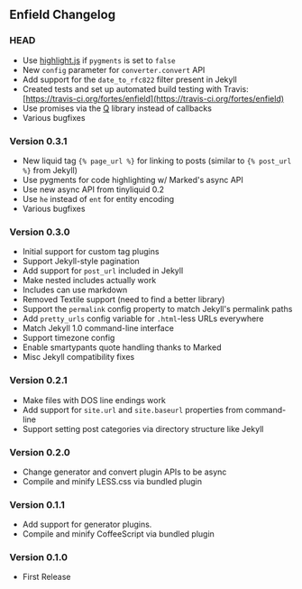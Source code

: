 ## Enfield Changelog

### HEAD

- Use [highlight.js](http://highlightjs.org/) if `pygments` is set to `false`
- New `config` parameter for `converter.convert` API
- Add support for the `date_to_rfc822` filter present in Jekyll
- Created tests and set up automated build testing with Travis: [https://travis-ci.org/fortes/enfield](https://travis-ci.org/fortes/enfield)
- Use promises via the [Q](https://github.com/kriskowal/q) library instead of callbacks
- Various bugfixes

### Version 0.3.1

- New liquid tag `{% page_url %}` for linking to posts (similar to `{% post_url %}` from Jekyll)
- Use pygments for code highlighting w/ Marked's async API
- Use new async API from tinyliquid 0.2
- Use `he` instead of `ent` for entity encoding
- Various bugfixes

### Version 0.3.0

- Initial support for custom tag plugins
- Support Jekyll-style pagination
- Add support for `post_url` included in Jekyll
- Make nested includes actually work
- Includes can use markdown
- Removed Textile support (need to find a better library)
- Support the `permalink` config property to match Jekyll's permalink paths
- Add `pretty_urls` config variable for `.html`-less URLs everywhere
- Match Jekyll 1.0 command-line interface
- Support timezone config
- Enable smartypants quote handling thanks to Marked
- Misc Jekyll compatibility fixes

### Version 0.2.1

- Make files with DOS line endings work
- Add support for `site.url` and `site.baseurl` properties from command-line
- Support setting post categories via directory structure like Jekyll

### Version 0.2.0

- Change generator and convert plugin APIs to be async
- Compile and minify LESS.css via bundled plugin

### Version 0.1.1

- Add support for generator plugins.
- Compile and minify CoffeeScript via bundled plugin

### Version 0.1.0

- First Release
